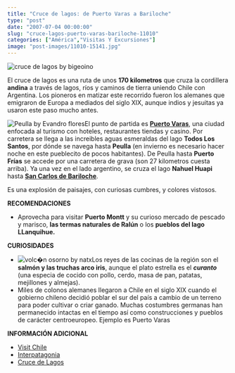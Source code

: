 ```yaml
---
title: "Cruce de lagos: de Puerto Varas a Bariloche"
type: "post"
date: "2007-07-04 00:00:00"
slug: "cruce-lagos-puerto-varas-bariloche-11010"
categories: ["América","Visitas Y Excursiones"]
image: "post-images/11010-15141.jpg"
---
```


![cruce de lagos by bigeoino](post-images/11010-15141.jpg "cruce de lagos by bigeoino")

El cruce de lagos es una ruta de unos **170 kilometros** que cruza la cordillera **andina** a través de lagos, ríos y caminos de tierra uniendo Chile con Argentina. Los pioneros en matizar este recorrido fueron los alemanes que emigraron de Europa a mediados del siglo XIX, aunque indios y jesuitas ya usaron este paso mucho antes.

![Peulla by Evandro flores](post-images/11010-15142.jpg "Peulla by Evandro flores")El punto de partida es **[Puerto Varas](http://www.puertovaras.cl/)**, una ciudad enfocada al turismo con hoteles, restaurantes tiendas y casino. Por carretera se llega a las increibles aguas esmeraldas del lago **Todos Los Santos**, por dónde se navega hasta **Peulla** (en invierno es necesario hacer noche en este pueblecito de pocos habitantes). De Peulla hasta **Puerto Frías** se accede por una carretera de grava (son 27 kilometros cuesta arriba). Ya una vez en el lado argentino, se cruza el lago **Nahuel Huapi** hasta **[San Carlos de Bariloche](http://www.bariloche.com.ar/)**.

Es una explosión de paisajes, con curiosas cumbres, y colores vistosos.

**RECOMENDACIONES**

- Aprovecha para visitar **Puerto Montt** y su curioso mercado de pescado y marisco, **las termas naturales de Ralún** o los **pueblos del lago LLanquihue.**

**CURIOSIDADES**

- ![volc�n osorno by natx](post-images/11010-15143.jpg "volc�n osorno by natx")Los reyes de las cocinas de la región son el **salmón y las truchas arco iris**, aunque el plato estrella es el ***curanto*** (una especia de cocido con pollo, cerdo, masa de pan, patatas, mejillones y almejas).
- Miles de colonos alemanes llegaron a Chile en el siglo XIX cuando el gobierno chileno decidió poblar el sur del país a cambio de un terreno para poder cultivar o criar ganado. Muchas costumbres germanas han permanecido intactas en el tiempo así como construcciones y pueblos de carácter centroeuropeo. Ejemplo es Puerto Varas

**INFORMACIÓN ADICIONAL**

- [Visit Chile](http://www.visit-chile.org/portada/home-esp.phtml)
- [Interpatagonia](http://www.interpatagonia.com/)
- [Cruce de Lagos](http://www.crucedelagos.com/tickets/publico/cat_index_63.shtml)